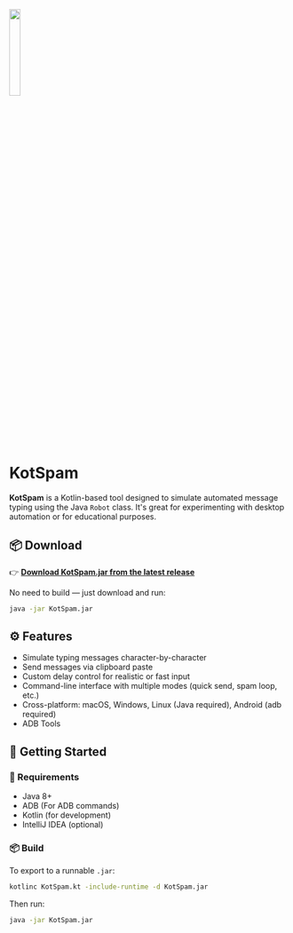 <img src="https://github.com/user-attachments/assets/6eb2f6eb-7a9c-4772-8028-54048472aa4a" width="20%" />

# KotSpam

**KotSpam** is a Kotlin-based tool designed to simulate automated message typing using the Java `Robot` class. It's great for experimenting with desktop automation or for educational purposes.

## 📦 Download

👉 [**Download KotSpam.jar from the latest release**](https://github.com/laetuz/KotSpam/releases/download/1.0/KotSpam-1.0.jar)

No need to build — just download and run:

```bash
java -jar KotSpam.jar
```

## ⚙️ Features

- Simulate typing messages character-by-character
- Send messages via clipboard paste
- Custom delay control for realistic or fast input
- Command-line interface with multiple modes (quick send, spam loop, etc.)
- Cross-platform: macOS, Windows, Linux (Java required), Android (adb required)
- ADB Tools

## 🚀 Getting Started

### 🔧 Requirements

- Java 8+
- ADB (For ADB commands)
- Kotlin (for development)
- IntelliJ IDEA (optional)

### 📦 Build

To export to a runnable `.jar`:

```bash
kotlinc KotSpam.kt -include-runtime -d KotSpam.jar
```

Then run:
```bash
java -jar KotSpam.jar
```

